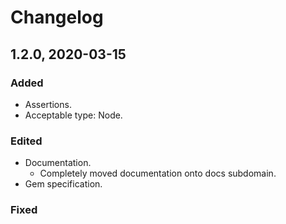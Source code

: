 # Changelog

## 1.2.0, 2020-03-15

### Added

- Assertions.
- Acceptable type: Node.

### Edited

- Documentation.
  - Completely moved documentation onto docs subdomain.
- Gem specification.

### Fixed
